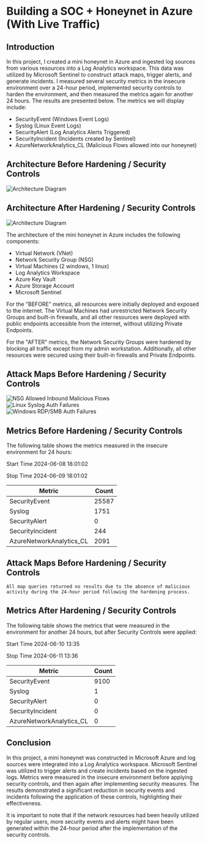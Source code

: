 # Building a SOC + Honeynet in Azure (With Live Traffic)

## Introduction

In this project, I created a mini honeynet in Azure and ingested log sources from various resources into a Log Analytics workspace. This data was utilized by Microsoft Sentinel to construct attack maps, trigger alerts, and generate incidents. I measured several security metrics in the insecure environment over a 24-hour period, implemented security controls to harden the environment, and then measured the metrics again for another 24 hours. The results are presented below. The metrics we will display include:

- SecurityEvent (Windows Event Logs)
- Syslog (Linux Event Logs)
- SecurityAlert (Log Analytics Alerts Triggered)
- SecurityIncident (Incidents created by Sentinel)
- AzureNetworkAnalytics_CL (Malicious Flows allowed into our honeynet)

## Architecture Before Hardening / Security Controls
![Architecture Diagram](https://i.imgur.com/XFrTKek.png)

## Architecture After Hardening / Security Controls
![Architecture Diagram](https://i.imgur.com/kHxCOee.png)

The architecture of the mini honeynet in Azure includes the following components:

- Virtual Network (VNet)
- Network Security Group (NSG)
- Virtual Machines (2 windows, 1 linux)
- Log Analytics Workspace
- Azure Key Vault
- Azure Storage Account
- Microsoft Sentinel

For the "BEFORE" metrics, all resources were initially deployed and exposed to the internet. The Virtual Machines had unrestricted Network Security Groups and built-in firewalls, and all other resources were deployed with public endpoints accessible from the internet, without utilizing Private Endpoints.

For the "AFTER" metrics, the Network Security Groups were hardened by blocking all traffic except from my admin workstation. Additionally, all other resources were secured using their built-in firewalls and Private Endpoints.

## Attack Maps Before Hardening / Security Controls
![NSG Allowed Inbound Malicious Flows](https://i.imgur.com/jLQeDn7.png)<br>
![Linux Syslog Auth Failures](https://i.imgur.com/ZlhOZKR.png)<br>
![Windows RDP/SMB Auth Failures](https://i.imgur.com/k0Sxxee.png)<br>

## Metrics Before Hardening / Security Controls

The following table shows the metrics measured in the insecure environment for 24 hours:

Start Time 2024-06-08 18:01:02

Stop Time 2024-06-09 18:01:02

| Metric                   | Count
| ------------------------ | -----
| SecurityEvent            | 25587
| Syslog                   | 1751
| SecurityAlert            | 0
| SecurityIncident         | 244
| AzureNetworkAnalytics_CL | 2091

## Attack Maps Before Hardening / Security Controls

```All map queries returned no results due to the absence of malicious activity during the 24-hour period following the hardening process.```

## Metrics After Hardening / Security Controls

The following table shows the metrics that were measured in the environment for another 24 hours, but after Security Controls were applied:

Start Time 2024-06-10 13:35

Stop Time	2024-06-11 13:36

| Metric                   | Count
| ------------------------ | -----
| SecurityEvent            | 9100
| Syslog                   | 1
| SecurityAlert            | 0
| SecurityIncident         | 0
| AzureNetworkAnalytics_CL | 0

## Conclusion

In this project, a mini honeynet was constructed in Microsoft Azure and log sources were integrated into a Log Analytics workspace. Microsoft Sentinel was utilized to trigger alerts and create incidents based on the ingested logs. Metrics were measured in the insecure environment before applying security controls, and then again after implementing security measures. The results demonstrated a significant reduction in security events and incidents following the application of these controls, highlighting their effectiveness.

It is important to note that if the network resources had been heavily utilized by regular users, more security events and alerts might have been generated within the 24-hour period after the implementation of the security controls.
